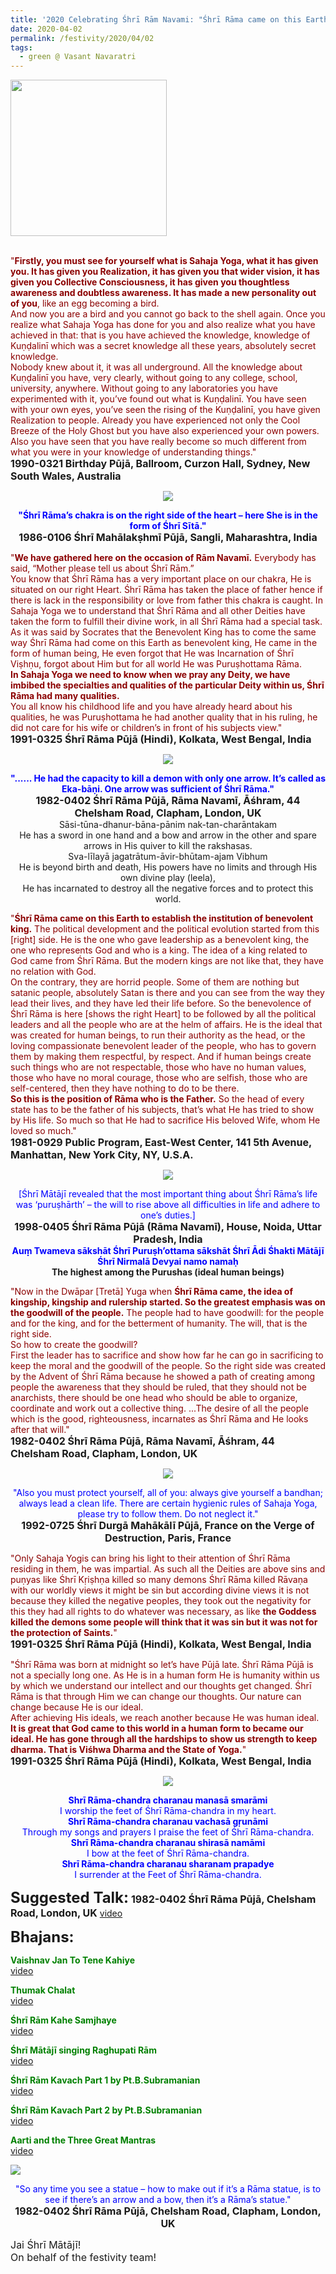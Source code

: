 ```yaml
---
title: '2020 Celebrating Śhrī Rām Navami: "Śhrī Rāma came on this Earth to establish the institution of benevolent king" '
date: 2020-04-02
permalink: /festivity/2020/04/02
tags:
  - green @ Vasant Navaratri
---
```


<div style="text-align: left"><img src="/images/image00.png" width="250" /></div><br>

<p>
<font color="DarkRed">"<b>Firstly, you must see for yourself what is Sahaja Yoga, what it has given you. It has given you Realization, it has given you that wider vision, it has given you Collective Consciousness, it has given you thoughtless awareness and doubtless awareness. It has made a new personality out of you</b>, like an egg becoming a bird.<br>
And now you are a bird and you cannot go back to the shell again. Once you realize what Sahaja Yoga has done for you and also realize what you have achieved in that: that is you have achieved the knowledge, knowledge of Kuṇḍalinī which was a secret knowledge all these years, absolutely secret knowledge.<br>
Nobody knew about it, it was all underground. All the knowledge about Kuṇḍalinī you have, very clearly, without going to any college, school, university, anywhere. Without going to any laboratories you have experimented with it, you’ve found out what is Kuṇḍalinī. You have seen with your own eyes, you’ve seen the rising of the Kuṇḍalinī, you have given Realization to people. Already you have experienced not only the Cool Breeze of the Holy Ghost but you have also experienced your own powers. Also you have seen that you have really become so much different from what you were in your knowledge of understanding things."</font><br>
<font size="+0"><b>1990-0321 Birthday Pūjā, Ballroom, Curzon Hall, Sydney, New South Wales, Australia</b></font>
</p>

<div style="text-align: center"><img src="/images/image386.png" /></div>

<p style="text-align:center;">
<font color="blue"><b>"Śhrī Rāma’s chakra is on the right side of the heart – here She is in the form of Śhrī Sītā."</b></font><br>
<font size="+0"><b>1986-0106 Śhrī Mahālakṣhmī Pūjā,  Sangli, Maharashtra, India</b></font>
</p>

<p>
<font color="DarkRed">"<b>We have gathered here on the occasion of Rām Navamī.</b> Everybody has said, “Mother please tell us about Śhrī Rām.”<br>
You know that Śhrī Rāma has a very important place on our chakra, He is situated on our right Heart. Śhrī Rāma has taken the place of father hence if there is lack in the responsibility or love from father this chakra is caught. In Sahaja Yoga we to understand that Śhrī Rāma and all other Deities have taken the form to fulfill their divine work, in all Śhrī Rāma had a special task. As it was said by Socrates that the Benevolent King has to come the same way Śhrī Rāma had come on this Earth as benevolent king, He came in the form of human being, He even forgot that He was Incarnation of Śhrī Viṣhṇu, forgot about Him but for all world He was Puruṣhottama Rāma.<br>
<b>In Sahaja Yoga we need to know when we pray any Deity, we have imbibed the specialties and qualities of the particular Deity within us, Śhrī Rāma had many qualities.</b><br>
You all know his childhood life and you have already heard about his qualities, he was Puruṣhottama he had another quality that in his ruling, he did not care for his wife or children’s in front of his subjects view."</font><br>
<font size="+0"><b>1991-0325 Śhrī Rāma Pūjā (Hindi), Kolkata, West Bengal, India</b></font>
</p>

<div style="text-align: center"><img src="/images/image387.png" /></div>

<p style="text-align:center;">
<font color="blue"><b>"...... He had the capacity to kill a demon with only one arrow. It’s called as Eka-bāṇi. One arrow was sufficient of Śhrī Rāma."</b></font><br>
<font size="+0"><b>1982-0402 Śhrī Rāma Pūjā, Rāma Navamī, Āśhram, 44 Chelsham Road, Clapham, London, UK</b></font><br>
Sāsi-tūna-dhanur-bāna-pānim nak-tan-charāntakam<br>
He has a sword in one hand and a bow and arrow in the other and spare arrows in His quiver to kill the rakshasas.<br>
Sva-līlayā jagatrātum-āvir-bhūtam-ajam Vibhum<br>
He is beyond birth and death, His powers have no limits and through His own divine play (leela),<br>
He has incarnated to destroy all the negative forces and to protect this world.<br>
</p>

<p>
<font color="DarkRed">"<b>Śhrī Rāma came on this Earth to establish the institution of benevolent king.</b> The political development and the political evolution started from this [right] side. He is the one who gave leadership as a benevolent king, the one who represents God and who is a king. The idea of a king related to God came from Śhrī Rāma. But the modern kings are not like that, they have no relation with God.<br>
On the contrary, they are horrid people. Some of them are nothing but satanic people, absolutely Satan is there and you can see from the way they lead their lives, and they have led their life before. So the benevolence of Śhrī Rāma is here [shows the right Heart] to be followed by all the political leaders and all the people who are at the helm of affairs. He is the ideal that was created for human beings, to run their authority as the head, or the loving compassionate benevolent leader of the people, who has to govern them by making them respectful, by respect. And if human beings create such things who are not respectable, those who have no human values, those who have no moral courage, those who are selfish, those who are self-centered, then they have nothing to do to be there.<br>
<b>So this is the position of Rāma who is the Father.</b> So the head of every state has to be the father of his subjects, that’s what He has tried to show by His life. So much so that He had to sacrifice His beloved Wife, whom He loved so much."</font><br>
<font size="+0"><b>1981-0929 Public Program, East-West Center, 141 5th Avenue, Manhattan, New York City, NY, U.S.A.</b></font>
</p>

<div style="text-align: center"><img src="/images/image388.png" /></div>

<p style="text-align:center;">
<font color="blue">[Śhrī Mātājī revealed that the most important thing about Śhrī Rāma’s life was ‘puruṣhārth’
– the will to rise above all difficulties in life and adhere to one’s duties.]</font><br>
<font size="+0"><b>1998-0405 Śhrī Rāma Pūjā (Rāma Navamī), House, Noida, Uttar Pradesh, India</b></font><br>
<font color="blue"><b>Auṃ̣ Twameva sākshāt Śhrī Puruṣh’ottama sākshāt Śhrī Ādi Śhakti Mātājī Śhrī Nirmalā Devyai namo namaḥ</b></font><br>
<b>The highest among the Purushas (ideal human beings)</b>
</p>

<p>
<font color="DarkRed">"Now in the Dwāpar [Tretā] Yuga when <b>Śhrī Rāma came, the idea of kingship, kingship and rulership started. So the greatest emphasis was on the goodwill of the people.</b> The people had to have goodwill: for the people and for the king, and for the betterment of humanity. The will, that is the right side.<br>
So how to create the goodwill?<br>
First the leader has to sacrifice and show how far he can go in sacrificing to keep the moral and the goodwill of the people. So the right side was created by the Advent of Śhrī Rāma because he showed a path of creating among people the awareness that they should be ruled, that they should not be anarchists, there should be one head who should be able to organize, coordinate and work out a collective thing.
...The desire of all the people which is the good, righteousness, incarnates as Śhrī Rāma and He looks after that will."</font><br>
<font size="+0"><b>1982-0402 Śhrī Rāma Pūjā, Rāma Navamī, Āśhram, 44 Chelsham Road, Clapham, London, UK</b></font>
</p>

<div style="text-align: center"><img src="https://pub-1e517d8c73a64c9c82977d676b1fff72.r2.dev/image389.png" /></div>

<p style="text-align:center;">
<font color="blue">"Also you must protect yourself, all of you: always give yourself a bandhan; always lead a clean life. 
There are certain hygienic rules of Sahaja Yoga, please try to follow them. Do not neglect it."</font><br>
<font size="+0"><b>1992-0725 Śhrī Durgā Mahākālī Pūjā, France on the Verge of Destruction, Paris, France</b></font>
</p>

<p>
<font color="DarkRed">"Only Sahaja Yogis can bring his light to their attention of Śhrī Rāma residing in them, he was impartial. As such all the Deities are above sins and puṇyas like Śhrī Kṛiṣhṇa killed so many demons Śhrī Rāma killed Rāvaṇa with our worldly views it might be sin but according divine views it is not because they killed the negative peoples, they took out the negativity for this they had all rights to do whatever was necessary, as like <b>the Goddess killed the demons some people will think that it was sin but it was not for the protection of Saints.</b>"</font><br>
<font size="+0"><b>1991-0325 Śhrī Rāma Pūjā (Hindi), Kolkata, West Bengal, India</b></font>
</p>

<p>
<font color="DarkRed">"Śhrī Rāma was born at midnight so let’s have Pūjā late. Śhrī Rāma Pūjā is not a specially long one. As He is in a human form He is humanity within us by which we understand our intellect and our thoughts get changed. Śhrī Rāma is that through Him we can change our thoughts. Our nature can change because He is our ideal.<br>
After achieving His ideals, we reach another because He was human ideal. <b>It is great that God came to this world in a human form to became our ideal. He has gone through all the hardships to show us strength to keep dharma. That is Viśhwa Dharma and the State of Yoga.</b>"</font><br>
<font size="+0"><b>1991-0325 Śhrī Rāma Pūjā (Hindi), Kolkata, West Bengal, India</b></font>
</p>

<div style="text-align: center"><img src="/images/image390.png" /></div>

<p style="color:blue; text-align:center;">
<b>Shrī Rāma-chandra charanau manasā smarāmi</b><br>
I worship the feet of Śhrī Rāma-chandra in my heart.<br>
<b>Shrī Rāma-chandra charanau vachasā gṛunāmi</b><br>
Through my songs and prayers I praise the feet of Śhrī Rāma-chandra.<br> 
<b>Shrī Rāma-chandra charanau shirasā namāmi</b><br>
I bow at the feet of Śhrī Rāma-chandra.<br>
<b>Shrī Rāma-chandra charanau sharanam prapadye</b><br>
I surrender at the Feet of Śhrī Rāma-chandra.
</p>

<font size="+2"><b>Suggested Talk:</b></font> 
<font size="+0"><b>1982-0402 Śhrī Rāma Pūjā, Chelsham Road, London, UK</b></font>
<a href="https://www.youtube.com/watch?v=klN3-IPr6zw"> video</a><br>

<font size="+2"><b>Bhajans:</b></font>

<p>
<font color="green"><b>Vaishnav Jan To Tene Kahiye</b></font><br>
<a href="https://www.youtube.com/watch?v=H5RxSlBKhHQ">video</a>
</p>

<p>
<font color="green"><b>Thumak Chalat</b></font><br>
<a href="https://www.youtube.com/watch?v=3kjgprOXnAU">video</a>
</p>

<p>
<font color="green"><b>Śhrī Rām Kahe Samjhaye</b></font><br>
<a href="https://www.youtube.com/watch?v=MmAH-1btUxc">video</a>
</p>

<p>
<font color="green"><b>Śhrī Mātājī singing Raghupati Rām</b></font><br>
<a href="https://www.youtube.com/watch?v=6cK5TEzmE7Q">video</a>
</p>
 
<p>
<font color="green"><b>Śhrī Rām Kavach Part 1 by Pt.B.Subramanian</b></font><br>
<a href="https://www.youtube.com/watch?v=jU0lTR3Rdg8">video</a>
</p>

<p>
<font color="green"><b>Śhrī Rām Kavach Part 2 by Pt.B.Subramanian</b></font><br>
<a href="https://www.youtube.com/watch?v=VIexvFle7iQ">video</a> 
</p>

<p>
<font color="green"><b>Aarti and the Three Great Mantras</b></font><br>
<a href="https://seven-teams.github.io/Videos_Links.html">video</a> 
</p>

<div style="text-align: left"><img src="/images/image391.png" /></div>

<p style="text-align:center;">
<font color="blue">"So any time you see a statue – how to make out if it’s a Rāma statue, 
is to see if there’s an arrow and a bow, then it’s a Rāma’s statue."</font><br>
<font size="+0"><b>1982-0402 Śhrī Rāma Pūjā, Chelsham Road, Clapham, London, UK</b></font>
</p>

<p>
<font size="+0">Jai Śhrī Mātājī!<br>
On behalf of the festivity team!</font>
</p>